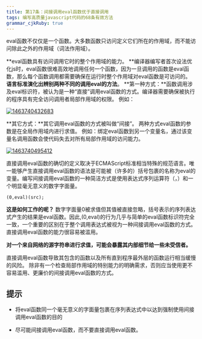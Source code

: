 ```yaml
---
title: 第17条：间接调用eval函数优于直接调用
tags: 编写高质量javascript代码的68条有效方法
grammar_cjkRuby: true
---
```


eval函数不仅仅是一个函数。大多数函数只访问定义它们所在的作用域，而不能访问除此之外的作用域（词法作用域）。

**eval函数具有访问调用它时的整个作用域的能力。
**编译器编写者首次设法优化js时，eval函数很难高效地调用任何一个函数，因为一旦调用的函数是eval函数，那么每个函数调用都需要确保在运行时整个作用域对eval函数是可访问的。
**语言标准演化出辨别两种不同的调用eval的方法**。
**第一种方式：**函数调用涉及eval标识符，被认为是一种&ldquo;直接&rdquo;调用eval函数的方式。编译器需要确保被执行的程序具有完全访问调用者局部作用域的权限。
例如：

[![1463740432683](http://images2015.cnblogs.com/blog/156514/201605/156514-20160524110555678-458311424.jpg "1463740432683")](http://images2015.cnblogs.com/blog/156514/201605/156514-20160524110554741-507990976.jpg)

**其它方式：**其它调用eval函数的方式被叫做&ldquo;间接&rdquo;。
两种方式eval函数的参数是在全局作用域内进行求值。
例如：绑定eval函数到另一个变量名，通过该变量名调用函数会使代码失去对所有局部作用域的访问能力。

[![1463740495412](http://images2015.cnblogs.com/blog/156514/201605/156514-20160524110556725-2054197295.jpg "1463740495412")](http://images2015.cnblogs.com/blog/156514/201605/156514-20160524110556241-146276190.jpg)

直接调用eval函数的确切的定义取决于ECMAScript标准相当特殊的规范语言。唯一能够产生直接调用eval函数的语法是可能被（许多的）括号包裹的名称为eval的变量。编写间接调用eval函数的一种简洁方式是使用表达式序列运算符（，）和一个明显毫无意义的数字字面量。

    (0,eval)(src);

**这是如何工作的呢？**
数字字面量0被求值但其值被直接忽略，括号表示的序列表达式产生的结果是eval函数。因此,(0,eval)的行为几乎与简单的eval函数标识符完全一致，一个重要的区别在于整个调用表达式被视为一种间接调用eval函数的方式。
直接调用eval函数的能力很容易被滥用。

**对一个来自网络的源字符串进行求值，可能会暴露其内部细节给一些未受信者。**

直接调用eval函数导致其包含的函数以及所有直到程序最外层的函数运行相当缓慢的风险。
除非有一个检查局部作用域的特别能力的明确需求，否则应当使用更不容易滥用、更廉价的间接调用eval函数的方式。

## 提示

*   将eval函数同一个毫无意义的字面量包裹在序列表达式中以达到强制使用间接调用eval函数的目的

*   尽可能间接调用eval函数，而不要直接调用eval函数。